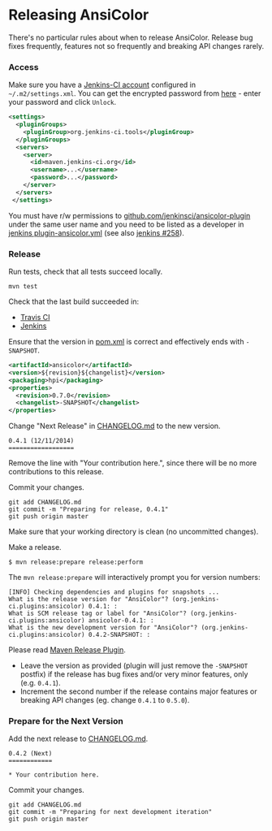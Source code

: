 Releasing AnsiColor
===================

There's no particular rules about when to release AnsiColor. Release bug fixes frequently, features not so frequently and breaking API changes rarely.

### Access

Make sure you have a [Jenkins-CI account](https://jenkins-ci.org/account) configured in `~/.m2/settings.xml`. You can get the encrypted password
from [here](https://repo.jenkins-ci.org/webapp/#/profile) - enter your password and click `Unlock`.

```xml
<settings>
  <pluginGroups>
    <pluginGroup>org.jenkins-ci.tools</pluginGroup>
  </pluginGroups>
  <servers>
    <server>
      <id>maven.jenkins-ci.org</id>
      <username>...</username>
      <password>...</password>
    </server>
  </servers>
 </settings>
```

You must have r/w permissions to [github.com/jenkinsci/ansicolor-plugin](https://github.com/jenkinsci/ansicolor-plugin) under the same user name
and you need to be listed as a developer in [jenkins plugin-ansicolor.yml](https://github.com/jenkins-infra/repository-permissions-updater/blob/master/permissions/plugin-ansicolor.yml)
(see also [jenkins #258](https://github.com/jenkins-infra/repository-permissions-updater/pull/258)).

### Release

Run tests, check that all tests succeed locally.

```
mvn test
```

Check that the last build succeeded in:
 - [Travis CI](https://travis-ci.org/jenkinsci/ansicolor-plugin)
 - [Jenkins](https://ci.jenkins.io/blue/organizations/jenkins/Plugins%2Fansicolor-plugin/activity)

Ensure that the version in [pom.xml](pom.xml) is correct and effectively ends with `-SNAPSHOT`.

```xml
<artifactId>ansicolor</artifactId>
<version>${revision}${changelist}</version>
<packaging>hpi</packaging>
<properties>
  <revision>0.7.0</revision>
  <changelist>-SNAPSHOT</changelist>
</properties>
```

Change "Next Release" in [CHANGELOG.md](CHANGELOG.md) to the new version.

```
0.4.1 (12/11/2014)
==================
```

Remove the line with "Your contribution here.", since there will be no more contributions to this release.

Commit your changes.

```
git add CHANGELOG.md
git commit -m "Preparing for release, 0.4.1"
git push origin master
```

Make sure that your working directory is clean (no uncommitted changes).

Make a release.

```
$ mvn release:prepare release:perform
```

The `mvn release:prepare` will interactively prompt you for version numbers:

    [INFO] Checking dependencies and plugins for snapshots ...
    What is the release version for "AnsiColor"? (org.jenkins-ci.plugins:ansicolor) 0.4.1: :
    What is SCM release tag or label for "AnsiColor"? (org.jenkins-ci.plugins:ansicolor) ansicolor-0.4.1: :
    What is the new development version for "AnsiColor"? (org.jenkins-ci.plugins:ansicolor) 0.4.2-SNAPSHOT: :

Please read [Maven Release Plugin](http://maven.apache.org/maven-release/maven-release-plugin/examples/prepare-release.html).

*  Leave the version as provided (plugin will just remove the `-SNAPSHOT` postfix) if the release has bug fixes and/or very minor features, only (e.g. `0.4.1`).
*  Increment the second number if the release contains major features or breaking API changes (eg. change `0.4.1` to `0.5.0`).

### Prepare for the Next Version

Add the next release to [CHANGELOG.md](CHANGELOG.md).

```
0.4.2 (Next)
============

* Your contribution here.
```

Commit your changes.

```
git add CHANGELOG.md
git commit -m "Preparing for next development iteration"
git push origin master
```
